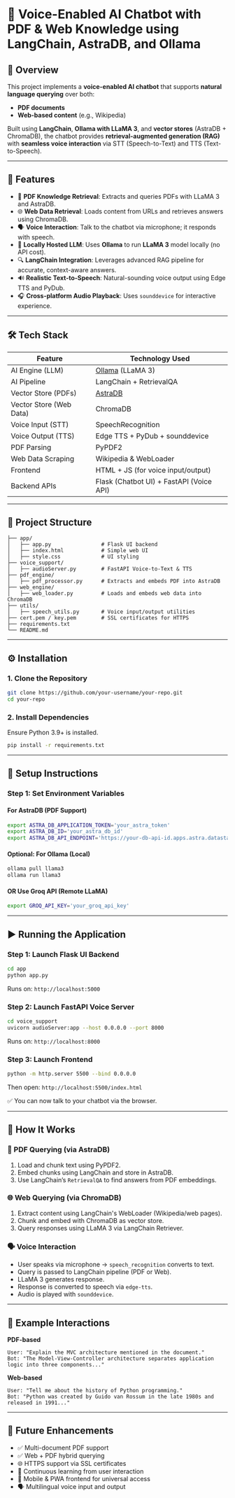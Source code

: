 # 🧠 Voice-Enabled AI Chatbot with PDF & Web Knowledge using LangChain, AstraDB, and Ollama

## 🚀 Overview

This project implements a **voice-enabled AI chatbot** that supports **natural language querying** over both:

- **PDF documents**
- **Web-based content** (e.g., Wikipedia)

Built using **LangChain**, **Ollama with LLaMA 3**, and **vector stores** (AstraDB + ChromaDB), the chatbot provides **retrieval-augmented generation (RAG)** with **seamless voice interaction** via STT (Speech-to-Text) and TTS (Text-to-Speech).

---

## 🧩 Features

- 📄 **PDF Knowledge Retrieval**: Extracts and queries PDFs with LLaMA 3 and AstraDB.  
- 🌐 **Web Data Retrieval**: Loads content from URLs and retrieves answers using ChromaDB.  
- 🗣️ **Voice Interaction**: Talk to the chatbot via microphone; it responds with speech.  
- 🧠 **Locally Hosted LLM**: Uses **Ollama** to run **LLaMA 3** model locally (no API cost).  
- 🔍 **LangChain Integration**: Leverages advanced RAG pipeline for accurate, context-aware answers.  
- 🔊 **Realistic Text-to-Speech**: Natural-sounding voice output using Edge TTS and PyDub.  
- 🎧 **Cross-platform Audio Playback**: Uses `sounddevice` for interactive experience.  

---

## 🛠️ Tech Stack

| Feature                  | Technology Used                         |
|--------------------------|------------------------------------------|
| AI Engine (LLM)          | [Ollama](https://ollama.ai) (LLaMA 3)    |
| AI Pipeline              | LangChain + RetrievalQA                 |
| Vector Store (PDFs)      | [AstraDB](https://www.datastax.com/astra)|
| Vector Store (Web Data)  | ChromaDB                                |
| Voice Input (STT)        | SpeechRecognition                       |
| Voice Output (TTS)       | Edge TTS + PyDub + sounddevice          |
| PDF Parsing              | PyPDF2                                  |
| Web Data Scraping        | Wikipedia & WebLoader                   |
| Frontend                 | HTML + JS (for voice input/output)      |
| Backend APIs             | Flask (Chatbot UI) + FastAPI (Voice API)|

---

## 📂 Project Structure

```
├── app/
│   ├── app.py                # Flask UI backend
│   ├── index.html            # Simple web UI
│   ├── style.css             # UI styling
├── voice_support/
│   ├── audioServer.py        # FastAPI Voice-to-Text & TTS
├── pdf_engine/
│   ├── pdf_processor.py      # Extracts and embeds PDF into AstraDB
├── web_engine/
│   ├── web_loader.py         # Loads and embeds web data into ChromaDB
├── utils/
│   ├── speech_utils.py       # Voice input/output utilities
├── cert.pem / key.pem        # SSL certificates for HTTPS
├── requirements.txt
└── README.md
```

---

## ⚙️ Installation

### 1. Clone the Repository
```bash
git clone https://github.com/your-username/your-repo.git
cd your-repo
```

### 2. Install Dependencies
Ensure Python 3.9+ is installed.

```bash
pip install -r requirements.txt
```

---

## 🔧 Setup Instructions

### Step 1: Set Environment Variables

#### For AstraDB (PDF Support)
```bash
export ASTRA_DB_APPLICATION_TOKEN='your_astra_token'
export ASTRA_DB_ID='your_astra_db_id'
export ASTRA_DB_API_ENDPOINT='https://your-db-api-id.apps.astra.datastax.com'
```

#### Optional: For Ollama (Local)
```bash
ollama pull llama3
ollama run llama3
```

#### OR Use Groq API (Remote LLaMA)
```bash
export GROQ_API_KEY='your_groq_api_key'
```

---

## ▶️ Running the Application

### Step 1: Launch Flask UI Backend
```bash
cd app
python app.py
```
Runs on: `http://localhost:5000`

### Step 2: Launch FastAPI Voice Server
```bash
cd voice_support
uvicorn audioServer:app --host 0.0.0.0 --port 8000
```
Runs on: `http://localhost:8000`

### Step 3: Launch Frontend
```bash
python -m http.server 5500 --bind 0.0.0.0
```
Then open: `http://localhost:5500/index.html`

✅ You can now talk to your chatbot via the browser.

---

## 📘 How It Works

### 📄 PDF Querying (via AstraDB)
1. Load and chunk text using PyPDF2.  
2. Embed chunks using LangChain and store in AstraDB.  
3. Use LangChain’s `RetrievalQA` to find answers from PDF embeddings.  

### 🌐 Web Querying (via ChromaDB)
1. Extract content using LangChain's WebLoader (Wikipedia/web pages).  
2. Chunk and embed with ChromaDB as vector store.  
3. Query responses using LLaMA 3 via LangChain Retriever.  

### 🗣️ Voice Interaction
- User speaks via microphone → `speech_recognition` converts to text.  
- Query is passed to LangChain pipeline (PDF or Web).  
- LLaMA 3 generates response.  
- Response is converted to speech via `edge-tts`.  
- Audio is played with `sounddevice`.  

---

## 🧪 Example Interactions

**PDF-based**
```
User: "Explain the MVC architecture mentioned in the document."
Bot: "The Model-View-Controller architecture separates application logic into three components..."
```

**Web-based**
```
User: "Tell me about the history of Python programming."
Bot: "Python was created by Guido van Rossum in the late 1980s and released in 1991..."
```

---

## 🌱 Future Enhancements

- ✅ Multi-document PDF support  
- ✅ Web + PDF hybrid querying  
- 🌐 HTTPS support via SSL certificates  
- 🧠 Continuous learning from user interaction  
- 📱 Mobile & PWA frontend for universal access  
- 🗣️ Multilingual voice input and output  
